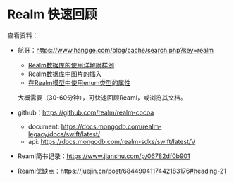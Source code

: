 # Realm 快速回顾

查看资料：

 - 航哥：https://www.hangge.com/blog/cache/search.php?key=realm
    - [Realm数据库的使用详解附样例](https://www.hangge.com/blog/cache/detail_891.html#)
    - [Realm数据库中图片的插入](https://www.hangge.com/blog/cache/detail_1641.html)
    - [在Realm模型中使用enum类型的属性](https://www.hangge.com/blog/cache/detail_2166.html) 

    大概需要（30-60分钟），可快速回顾Reaml，或浏览其文档。
 - github：https://github.com/realm/realm-cocoa   
    - document: https://docs.mongodb.com/realm-legacy/docs/swift/latest/
    - api: https://docs.mongodb.com/realm-sdks/swift/latest/V


  - Reaml简书记录：https://www.jianshu.com/p/06782df0b901
  - Reaml优缺点：https://juejin.cn/post/6844904117442183176#heading-21